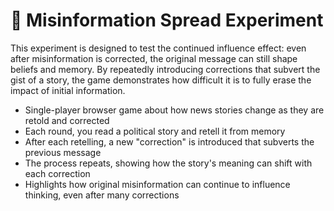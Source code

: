 # 📰 Misinformation Spread Experiment

This experiment is designed to test the continued influence effect: even after misinformation is corrected, the original message can still shape beliefs and memory. By repeatedly introducing corrections that subvert the gist of a story, the game demonstrates how difficult it is to fully erase the impact of initial information.

- Single-player browser game about how news stories change as they are retold and corrected
- Each round, you read a political story and retell it from memory
- After each retelling, a new "correction" is introduced that subverts the previous message
- The process repeats, showing how the story's meaning can shift with each correction
- Highlights how original misinformation can continue to influence thinking, even after many corrections
